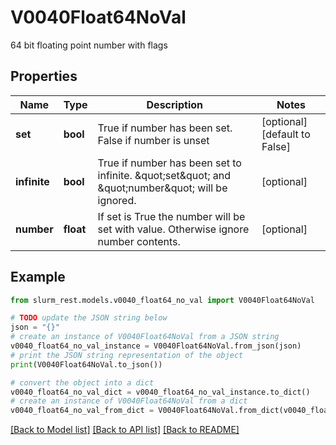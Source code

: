 # V0040Float64NoVal

64 bit floating point number with flags

## Properties

Name | Type | Description | Notes
------------ | ------------- | ------------- | -------------
**set** | **bool** | True if number has been set. False if number is unset | [optional] [default to False]
**infinite** | **bool** | True if number has been set to infinite. \&quot;set\&quot; and \&quot;number\&quot; will be ignored. | [optional] 
**number** | **float** | If set is True the number will be set with value. Otherwise ignore number contents. | [optional] 

## Example

```python
from slurm_rest.models.v0040_float64_no_val import V0040Float64NoVal

# TODO update the JSON string below
json = "{}"
# create an instance of V0040Float64NoVal from a JSON string
v0040_float64_no_val_instance = V0040Float64NoVal.from_json(json)
# print the JSON string representation of the object
print(V0040Float64NoVal.to_json())

# convert the object into a dict
v0040_float64_no_val_dict = v0040_float64_no_val_instance.to_dict()
# create an instance of V0040Float64NoVal from a dict
v0040_float64_no_val_from_dict = V0040Float64NoVal.from_dict(v0040_float64_no_val_dict)
```
[[Back to Model list]](../README.md#documentation-for-models) [[Back to API list]](../README.md#documentation-for-api-endpoints) [[Back to README]](../README.md)



